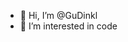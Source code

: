 - 👋 Hi, I’m @GuDinkl
- 👀 I’m interested in code
<!---
GuDinkl/GuDinkl is a ✨ special ✨ repository because its `README.md` (this file) appears on your GitHub profile.
You can click the Preview link to take a look at your changes.
--->
